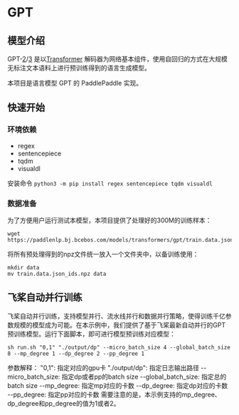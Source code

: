 # GPT

## 模型介绍
GPT-[2](https://cdn.openai.com/better-language-models/language_models_are_unsupervised_multitask_learners.pdf)/[3](https://arxiv.org/pdf/2005.14165.pdf) 是以[Transformer](https://arxiv.org/abs/1706.03762) 解码器为网络基本组件，使用自回归的方式在大规模无标注文本语料上进行预训练得到的语言生成模型。

本项目是语言模型 GPT 的 PaddlePaddle 实现。

## 快速开始

### 环境依赖
- regex
- sentencepiece
- tqdm
- visualdl

安装命令 `python3 -m pip install regex sentencepiece tqdm visualdl`

### 数据准备
为了方便用户运行测试本模型，本项目提供了处理好的300M的训练样本：

```shell
wget https://paddlenlp.bj.bcebos.com/models/transformers/gpt/train.data.json_ids.npz
```

将所有预处理得到的npz文件统一放入一个文件夹中，以备训练使用：

```
mkdir data
mv train.data.json_ids.npz data
```

## 飞桨自动并行训练
飞桨自动并行训练，支持模型并行、流水线并行和数据并行策略，使得训练千亿参数规模的模型成为可能。在本示例中，我们提供了基于飞桨最新自动并行的GPT预训练模型。运行下面脚本，即可进行模型预训练对应模型：
```shell
sh run.sh "0,1" "./output/dp" --micro_batch_size 4 --global_batch_size 8 --mp_degree 1 --dp_degree 2 --pp_degree 1
```
参数解释：
"0,1": 指定对应的gpu卡
"./output/dp": 指定日志输出路径
--micro_batch_size: 指定dp或者pp的batch size
--global_batch_size: 指定总的batch size
--mp_degree: 指定mp对应的卡数
--dp_degree: 指定dp对应的卡数
--pp_degree: 指定pp对应的卡数
需要注意的是，本示例支持的mp_degree、dp_degree和pp_degree的值为1或者2。
